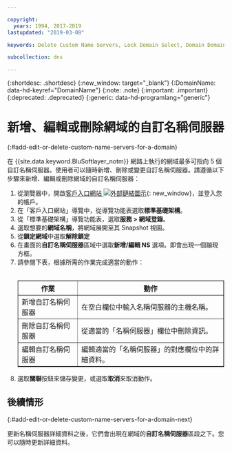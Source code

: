 ```yaml
---

copyright:
  years: 1994, 2017-2019
lastupdated: "2019-03-08"

keywords: Delete Custom Name Servers, Lock Domain Select, Domain Domains

subcollection: dns

---
```



{:shortdesc: .shortdesc}
{:new_window: target="_blank"}
{:DomainName: data-hd-keyref="DomainName"}
{:note: .note}
{:important: .important}
{:deprecated: .deprecated}
{:generic: data-hd-programlang="generic"}

# 新增、編輯或刪除網域的自訂名稱伺服器
{:#add-edit-or-delete-custom-name-servers-for-a-domain}

在 {{site.data.keyword.BluSoftlayer_notm}} 網路上執行的網域最多可指向 5 個自訂名稱伺服器。使用者可以隨時新增、刪除或變更自訂名稱伺服器。請遵循以下步驟來新增、編輯或刪除網域的自訂名稱伺服器：

1. 從瀏覽器中，開啟[客戶入口網站 ![外部鏈結圖示](../../icons/launch-glyph.svg "外部鏈結圖示")](https://{DomainName}/){: new_window}，並登入您的帳戶。
2. 在「客戶入口網站」導覽中，從導覽功能表選取**標準基礎架構**。
1. 從「標準基礎架構」導覽功能表，選取**服務 > 網域登錄**。
3. 選取想要的**網域名稱**，將網域展開至其 Snapshot 視圖。
4. 從**鎖定網域**中選取**解除鎖定**
5. 在畫面的**自訂名稱伺服器**區域中選取**新增/編輯 NS** 選項。即會出現一個蹦現方框。
6. 請參閱下表，根據所需的作業完成適當的動作：<br/><br/><table border="1"><tbody><tr><th>作業</th><th>動作</th></tr><tr><td>新增自訂名稱伺服器</td><td>在空白欄位中輸入名稱伺服器的主機名稱。</td></tr><tr><td>刪除自訂名稱伺服器</td><td>從適當的「名稱伺服器」欄位中刪除資訊。</td></tr><tr><td>編輯自訂名稱伺服器</td><td>編輯適當的「名稱伺服器」的對應欄位中的詳細資料。</td></tr></tbody></table>
7. 選取**關聯**按鈕來儲存變更，或選取**取消**來取消動作。

## 後續情形
{:#add-edit-or-delete-custom-name-servers-for-a-domain-next}

更新名稱伺服器詳細資料之後，它們會出現在網域的**自訂名稱伺服器**區段之下。您可以隨時更新詳細資料。
